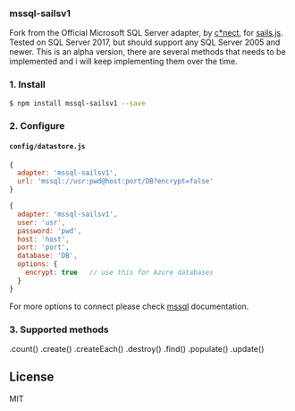
### mssql-sailsv1

Fork from the Official Microsoft SQL Server adapter, by [c*nect](http://www.cnectdata.com/), for [sails.js](http://sailsjs.org/). Tested on SQL Server 2017,
but should support any SQL Server 2005 and newer. 
This is an alpha version, there are several methods that needs to be implemented and i will keep implementing them over the time.

### 1. Install
```sh
$ npm install mssql-sailsv1 --save
```

### 2. Configure

#### `config/datastore.js`
```js
{
  adapter: 'mssql-sailsv1',
  url: 'mssql://usr:pwd@host:port/DB?encrypt=false'
}
```

```js
{
  adapter: 'mssql-sailsv1',
  user: 'usr',
  password: 'pwd',
  host: 'host',
  port: 'port', 
  database: 'DB',
  options: {
    encrypt: true   // use this for Azure databases
  }
}
```
For more options to connect please check [mssql](https://github.com/tediousjs/node-mssql) documentation.

### 3. Supported methods

.count()
.create()
.createEach()
.destroy()
.find()
.populate()
.update()

## License
MIT